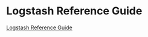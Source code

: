 # Logstash Reference Guide
[Logstash Reference Guide](https://aiwithcloud.com/2022/09/19/logstash_reference_guide/)